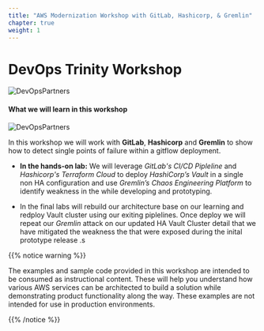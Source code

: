 ```yaml
---
title: "AWS Modernization Workshop with GitLab, Hashicorp, & Gremlin"
chapter: true
weight: 1
---
```


# DevOps Trinity Workshop

![DevOpsPartners](/images/getting_started/devops_partners.png)


#### What we will learn in this workshop

![DevOpsPartners](/images/getting_started/arch.png)

In this workshop we will work with __GitLab__, __Hashicorp__ and __Gremlin__ to show how to detect single points of failure within a gitflow deployment. 

- **In the hands-on lab:**  We will leverage _GitLab's CI/CD Pipleline_ and _Hashicorp's Terraform Cloud_ to deploy _HashiCorp’s Vault_ in a single non HA configuration and use _Gremlin’s Chaos Engineering Platform_ to identify weakness in the while developing and prototyping. 

- In the final labs will rebuild our architecture base on our learning and redploy Vault cluster using our exiting piplelines. Once deploy we will repeat our _Gremlin_ attack on our updated HA Vault Cluster detail that we have  mitigated the weakness the that were exposed during the inital prototype release .s

{{% notice warning %}}
<p style='text-align: left;'>
The examples and sample code provided in this workshop are intended to be consumed as instructional content. These will help you understand how various AWS services can be architected to build a solution while demonstrating product functionality along the way. These examples are not intended for use in production environments.
</p>
{{% /notice %}}


